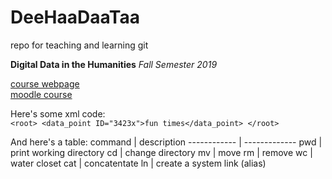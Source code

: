 # DeeHaaDaaTaa
repo for teaching and learning git 

**Digital Data in the Humanities**
*Fall Semester 2019*

[course webpage](http://kodu.ut.ee/~wilbur/DigiData-fall2020.html)  
[moodle course](https://moodle.ut.ee/course/view.php?id=10198)

Here's some xml code:  
`
<root>
	<data_point ID="3423x">fun times</data_point>
</root>
`

And here's a table:
command | description
------------ | -------------
pwd | print working directory
cd | change directory
mv | move
rm | remove
wc | water closet
cat | concatentate
ln | create a system link (alias)

